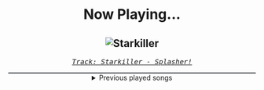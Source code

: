 <div align="center"> 
<h1>Now Playing...</h1>

![Starkiller](https://i.scdn.co/image/ab67616d00001e0261bd2feddc244d4b9e323e7c)
--
_<samp><a href="https://open.spotify.com/track/1uqFwnT2CsLsl49tflQeqC">Track: Starkiller - Splasher!</a></samp>_

<div style="border: 1px #4B5054 solid"></div>
<details>
  <summary>
    Previous played songs
  </summary>
  <table>
    <thead>
      <tr>
        <th>
          Artist
        </th>
        <th>
          Song
        </th>
        <th>
          Link
        </th>
      </tr>
    </thead>
    <tbody>
      <tr><td>Splasher!</td><td>Starkiller</td><td><a href="https://open.spotify.com/track/1uqFwnT2CsLsl49tflQeqC">https://open.spotify.com/track/1uqFwnT2CsLsl49tflQeqC</a></td></tr><tr><td>Starfarer</td><td>Neotropolis</td><td><a href="https://open.spotify.com/track/0VTErEFHVCioiyt3aJF4hn">https://open.spotify.com/track/0VTErEFHVCioiyt3aJF4hn</a></td></tr><tr><td>Creo</td><td>Into the Night</td><td><a href="https://open.spotify.com/track/40y3ph3UHZQ5YUDiVnBsk9">https://open.spotify.com/track/40y3ph3UHZQ5YUDiVnBsk9</a></td></tr><tr><td>UNFINISH</td><td>Red Alert: Aggression</td><td><a href="https://open.spotify.com/track/6vfxeS2RXDO6vWS8a7UC6S">https://open.spotify.com/track/6vfxeS2RXDO6vWS8a7UC6S</a></td></tr><tr><td>UNFINISH</td><td>Tough Luck</td><td><a href="https://open.spotify.com/track/5j4Ufjj2Z1NkPdOfxHwK8q">https://open.spotify.com/track/5j4Ufjj2Z1NkPdOfxHwK8q</a></td></tr><tr><td>UNFINISH</td><td>Buff Max</td><td><a href="https://open.spotify.com/track/6SM9WqudQ7jaKJKxQVqvxX">https://open.spotify.com/track/6SM9WqudQ7jaKJKxQVqvxX</a></td></tr><tr><td>Splasher!</td><td>RAM</td><td><a href="https://open.spotify.com/track/5rR48rLzrxt4dINQE75TNt">https://open.spotify.com/track/5rR48rLzrxt4dINQE75TNt</a></td></tr><tr><td>UNFINISH</td><td>Hard to Ignore</td><td><a href="https://open.spotify.com/track/3hpCZyYOvKBtR6hrLKXSS1">https://open.spotify.com/track/3hpCZyYOvKBtR6hrLKXSS1</a></td></tr><tr><td>Dakku</td><td>Poison</td><td><a href="https://open.spotify.com/track/5DBaZkN9zKnuffxipwCNMC">https://open.spotify.com/track/5DBaZkN9zKnuffxipwCNMC</a></td></tr><tr><td>B-Lion</td><td>Destruction Pulse</td><td><a href="https://open.spotify.com/track/4ladnmpUuC9dZGZ8nesvOg">https://open.spotify.com/track/4ladnmpUuC9dZGZ8nesvOg</a></td></tr><tr><td>Panda Beats</td><td>Binary Storm</td><td><a href="https://open.spotify.com/track/3ZVqO6CLktrqvro1c0wXyY">https://open.spotify.com/track/3ZVqO6CLktrqvro1c0wXyY</a></td></tr><tr><td>Aejisei</td><td>Out of Touch</td><td><a href="https://open.spotify.com/track/0doFUML3i1Bk4JM232ckZv">https://open.spotify.com/track/0doFUML3i1Bk4JM232ckZv</a></td></tr><tr><td>Crystilo</td><td>King Deshret And The Three Magi</td><td><a href="https://open.spotify.com/track/48WysYCllm0Axv5ENd3Lya">https://open.spotify.com/track/48WysYCllm0Axv5ENd3Lya</a></td></tr><tr><td>Jacob Consumed</td><td>Futuret</td><td><a href="https://open.spotify.com/track/4Bh6o5YRVH1AkiRR8BlALh">https://open.spotify.com/track/4Bh6o5YRVH1AkiRR8BlALh</a></td></tr><tr><td>CONNÖR</td><td>Snow Angels (In A Nuclear Winter)</td><td><a href="https://open.spotify.com/track/2HTUJg5PTwGwVnfA60KP8G">https://open.spotify.com/track/2HTUJg5PTwGwVnfA60KP8G</a></td></tr><tr><td>L-79</td><td>Adventures</td><td><a href="https://open.spotify.com/track/547ZWMHHgg9ZWRW8jrQULF">https://open.spotify.com/track/547ZWMHHgg9ZWRW8jrQULF</a></td></tr><tr><td>Steradlye</td><td>Kyouki</td><td><a href="https://open.spotify.com/track/3fUJqZ25rSp3QiHSCmHI4e">https://open.spotify.com/track/3fUJqZ25rSp3QiHSCmHI4e</a></td></tr><tr><td>St3phen</td><td>Explosive Power Boost</td><td><a href="https://open.spotify.com/track/7MwadjTSSKsWzR0YIQSLl3">https://open.spotify.com/track/7MwadjTSSKsWzR0YIQSLl3</a></td></tr><tr><td>Panda Beats</td><td>Law Of Attraction</td><td><a href="https://open.spotify.com/track/69eS8r5qA9xOvvuIXdKEeo">https://open.spotify.com/track/69eS8r5qA9xOvvuIXdKEeo</a></td></tr><tr><td>Aejisei</td><td>Overdrive</td><td><a href="https://open.spotify.com/track/0PA11cXzlDbbIlbiZCntn8">https://open.spotify.com/track/0PA11cXzlDbbIlbiZCntn8</a></td></tr>
    </tbody>
  </table>
</details>

</div>
